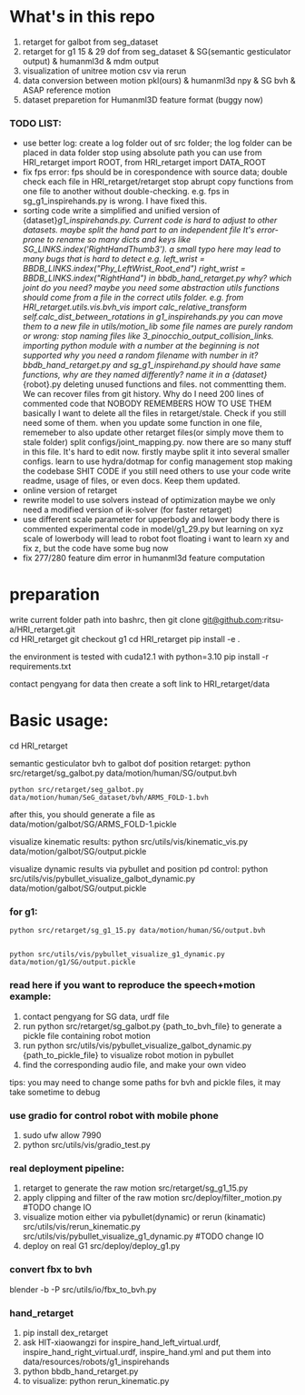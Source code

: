 # What's in this repo

1. retarget for galbot from seg_dataset
2. retarget for g1 15 & 29 dof from seg_dataset & SG(semantic gesticulator output) & humanml3d & mdm output 
3. visualization of unitree motion csv via rerun 
4. data conversion between motion pkl(ours) & humanml3d npy & SG bvh & ASAP reference motion
5. dataset preparetion for Humanml3D feature format (buggy now)

### TODO LIST:
- use better log:
    create a log folder out of src folder; the log folder can be placed in data folder
    stop using absolute path 
    you can use from HRI_retarget import ROOT, from HRI_retarget import DATA_ROOT
- fix fps error: 
    fps should be in corespondence with source data; double check each file in HRI_retarget/retarget
    stop abrupt copy functions from one file to another without double-checking. e.g. fps in sg_g1_inspirehands.py is wrong. I have fixed this.
- sorting code
    write a simplified and unified version of {dataset}_g1_inspirehands.py. Current code is hard to adjust to other datasets.
        maybe split the hand part to an independent file
        It's error-prone to rename so many dicts and keys like SG_LINKS.index('RightHandThumb3'). a small typo here may lead to many bugs that is hard to detect
            e.g.    left_wrist = BBDB_LINKS.index("Phy_LeftWrist_Root_end")
                    right_wrist = BBDB_LINKS.index("RightHand")   in bbdb_hand_retarget.py
                why? which joint do you need?
        maybe you need some abstraction
    utils functions should come from a file in the correct utils folder. 
        e.g. from HRI_retarget.utils.vis.bvh_vis import calc_relative_transform
            self.calc_dist_between_rotations in g1_inspirehands.py
        you can move them to a new file in utils/motion_lib
    some file names are purely random or wrong:
        stop naming files like 3_pinocchio_output_collision_links. importing python module with a number at the beginning is not supported
            why you need a random filename with number in it?
        bbdb_hand_retarget.py and sg_g1_inspirehand.py should have same functions, why are they named differently?
            name it in a {dataset}_{robot}.py
    deleting unused functions and files.
        not commentting them. We can recover files from git history. Why do I need 200 lines of commented code that NOBODY REMEMBERS HOW TO USE THEM
        basically I want to delete all the files in retarget/stale. Check if you still need some of them.
        when you update some function in one file, rememeber to also update other retarget files(or simply move them to stale folder)
    split configs/joint_mapping.py.
        now there are so many stuff in this file. It's hard to edit now.
        firstly maybe split it into several smaller configs.
        learn to use hydra/dotmap for config management
    stop making the codebase SHIT CODE if you still need others to use your code
        write readme, usage of files, or even docs. Keep them updated.
- online version of retarget
- rewrite model to use solvers instead of optimization
    maybe we only need a modified version of ik-solver (for faster retarget)
- use different scale parameter for upperbody and lower body
    there is commented experimental code in model/g1_29.py
    but learning on xyz scale of lowerbody will lead to robot foot floating
    i want to learn xy and fix z, but the code have some bug now
- fix 277/280 feature dim error in humanml3d feature computation


# preparation
write current folder path into bashrc, then
    git clone git@github.com:ritsu-a/HRI_retarget.git       
    cd HRI_retarget
    git checkout g1
    cd HRI_retarget 
    pip install -e .


the environment is tested with cuda12.1 with python=3.10
    pip install -r requirements.txt

contact pengyang for data
then create a soft link to HRI_retarget/data




    


# Basic usage:
cd HRI_retarget

semantic gesticulator bvh to galbot dof position retarget:
    python src/retarget/sg_galbot.py data/motion/human/SG/output.bvh

    python src/retarget/seg_galbot.py data/motion/human/SeG_dataset/bvh/ARMS_FOLD-1.bvh
after this, you should generate a file as data/motion/galbot/SG/ARMS_FOLD-1.pickle


visualize kinematic results:
    python src/utils/vis/kinematic_vis.py data/motion/galbot/SG/output.pickle

visualize dynamic results via pybullet and position pd control:
    python src/utils/vis/pybullet_visualize_galbot_dynamic.py   data/motion/galbot/SG/output.pickle


### for g1:
    python src/retarget/sg_g1_15.py data/motion/human/SG/output.bvh


    python src/utils/vis/pybullet_visualize_g1_dynamic.py data/motion/g1/SG/output.pickle



### read here if you want to reproduce the speech+motion example:
1. contact pengyang for SG data, urdf file
2. run python src/retarget/sg_galbot.py {path_to_bvh_file} to generate a pickle file containing robot motion
3. run python src/utils/vis/pybullet_visualize_galbot_dynamic.py {path_to_pickle_file} to visualize robot motion in pybullet
4. find the corresponding audio file, and make your own video

tips: you may need to change some paths for bvh and pickle files, it may take sometime to debug


### use gradio for control robot with mobile phone
1. sudo ufw allow 7990
4. python src/utils/vis/gradio_test.py


### real deployment pipeline:
1. retarget to generate the raw motion 
    src/retarget/sg_g1_15.py 
2. apply clipping and filter of the raw motion
    src/deploy/filter_motion.py #TODO change IO
3. visualize motion either via pybullet(dynamic) or rerun (kinamatic)
    src/utils/vis/rerun_kinematic.py 
    src/utils/vis/pybullet_visualize_g1_dynamic.py  #TODO change IO
4. deploy on real G1 
    src/deploy/deploy_g1.py


### convert fbx to bvh
blender -b -P src/utils/io/fbx_to_bvh.py

### hand_retarget
1. pip install dex_retarget
2. ask HIT-xiaowangzi for inspire_hand_left_virtual.urdf, inspire_hand_right_virtual.urdf, inspire_hand.yml
   and put them into data/resources/robots/g1_inspirehands
3. python bbdb_hand_retarget.py
4. to visualize: python rerun_kinematic.py






